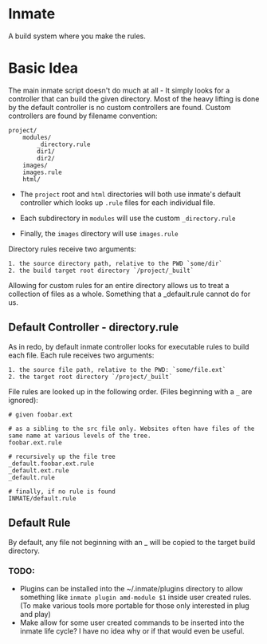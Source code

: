 Inmate
======

A build system where you make the rules.

# Basic Idea
The main inmate script doesn't do much at all - It simply looks for a controller that can build the given directory. Most of the heavy lifting is done by the default controller is no custom controllers are found. Custom controllers are found by filename convention:
    
    project/
        modules/
            _directory.rule
            dir1/
            dir2/
        images/
        images.rule
        html/

- The `project` root and `html` directories will both use inmate's default controller which looks up `.rule` files for each individual file.

- Each subdirectory in `modules` will use the custom `_directory.rule`

- Finally, the `images` directory will use `images.rule`

Directory rules receive two arguments:

    1. the source directory path, relative to the PWD `some/dir`
    2. the build target root directory `/project/_built`

Allowing for custom rules for an entire directory allows us to treat a collection of files as a whole. Something that a _default.rule cannot do for us.

## Default Controller - directory.rule
As in redo, by default inmate controller looks for executable rules to build each file. Each rule receives two arguments:

    1. the source file path, relative to the PWD: `some/file.ext`
    2. the target root directory `/project/_built`

File rules are looked up in the following order. (Files beginning with a `_` are ignored):

    # given foobar.ext

    # as a sibling to the src file only. Websites often have files of the same name at various levels of the tree.
    foobar.ext.rule

    # recursively up the file tree
    _default.foobar.ext.rule
    _default.ext.rule
    _default.rule

    # finally, if no rule is found
    INMATE/default.rule

## Default Rule
By default, any file not beginning with an _ will be copied to the target build directory.


### TODO:

- Plugins can be installed into the ~/.inmate/plugins directory to allow something like `inmate plugin amd-module $1` inside user created rules. (To make various tools more portable for those only interested in plug and play)
- Make allow for some user created commands to be inserted into the inmate life cycle? I have no idea why or if that would even be useful.

